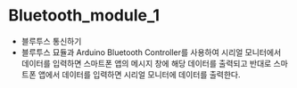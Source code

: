 # Bluetooth_module_1

- 블루투스 통신하기
 - 블루투스 묘듈과 Arduino Bluetooth Controller를 사용하여 시리얼 모니터에서 데이터를 입력하면 스마트폰 앱의 메시지 창에 해당 데이터를 출력되고 반대로 스마트폰 앱에서 데이터를 입력하면 시리얼 모니터에 데이터를 출력한다.
